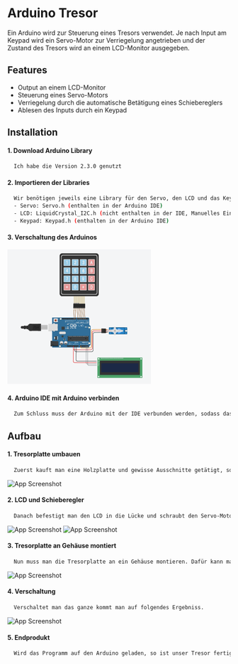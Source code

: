 
# Arduino Tresor

Ein Arduino wird zur Steuerung eines Tresors verwendet. Je nach Input am Keypad wird ein Servo-Motor zur Verriegelung angetrieben und der Zustand des Tresors wird an einem LCD-Monitor ausgegeben.

## Features

- Output an einem LCD-Monitor
- Steuerung eines Servo-Motors
- Verriegelung durch die automatische Betätigung eines Schiebereglers
- Ablesen des Inputs durch ein Keypad

## Installation

#### 1. Download Arduino Library
```bash
  Ich habe die Version 2.3.0 genutzt
```
#### 2. Importieren der Libraries
```bash
  Wir benötigen jeweils eine Library für den Servo, den LCD und das Keypad.
  - Servo: Servo.h (enthalten in der Arduino IDE)
  - LCD: LiquidCrystal_I2C.h (nicht enthalten in der IDE, Manuelles Einfügen benötigt)
  - Keypad: Keypad.h (enthalten in der Arduino IDE)
```

#### 3. Verschaltung des Arduinos

![alt text](https://github.com/bekirtahagd/arduino-tresor/blob/main/ProjectPreview/Verschaltung_Tinkercad.png?raw=true)


#### 4. Arduino IDE mit Arduino verbinden
```bash
  Zum Schluss muss der Arduino mit der IDE verbunden werden, sodass das Programm   abgespielt werden kann. 
```
## Aufbau

#### 1. Tresorplatte umbauen
```bash
  Zuerst kauft man eine Holzplatte und gewisse Ausschnitte getätigt, sodass man Platz für den LCD Monitor und die Kabel für das Keypad hat.
```
![App Screenshot](https://via.placeholder.com/468x300?text=App+Screenshot+Here)

#### 2. LCD und Schieberegler
```bash
  Danach befestigt man den LCD in die Lücke und schraubt den Servo-Motor, inklusive Schieberegler an die Tresorplatte.
```
![App Screenshot](https://via.placeholder.com/468x300?text=App+Screenshot+Here)
![App Screenshot](https://via.placeholder.com/468x300?text=App+Screenshot+Here)

#### 3. Tresorplatte an Gehäuse montiert
```bash
  Nun muss man die Tresorplatte an ein Gehäuse montieren. Dafür kann man eine offene Weinkiste benutzen. Somit hat man die Form eines Tresors, aber gleichzeitig auch Löcher um den Verriegelungsprozess innerhalb des Tresors besser sehen zu können.
```

![App Screenshot](https://via.placeholder.com/468x300?text=App+Screenshot+Here)

#### 4. Verschaltung
```bash
  Verschaltet man das ganze kommt man auf folgendes Ergebniss.
```
![App Screenshot](https://via.placeholder.com/468x300?text=App+Screenshot+Here)

#### 5. Endprodukt
```bash
  Wird das Programm auf den Arduino geladen, so ist unser Tresor fertig. Unser Endprodukt sieht wie folgt aus: 
```

